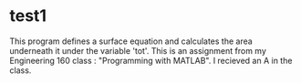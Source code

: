 # test1
This program defines a surface equation and calculates the area underneath it under the variable 'tot'. This is an assignment from my Engineering 160 class : "Programming with MATLAB". I recieved an A in the class. 
